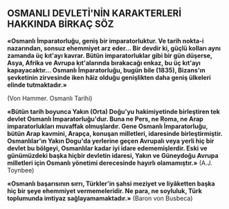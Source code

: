 ## OSMANLI DEVLETİ'NİN KARAKTERLERİ HAKKINDA BİRKAÇ SÖZ

**«Osmanlı İmparatorluğu, geniş bir impara­torluktur. Ve tarih nokta-i nazarından, sonsuz ehemmiyet arz eder... Bir devdir ki, güçlü kol­ları aynı zamanda üç kıt'ayı kavrar. Bütün imparatorluklar gibi bir gün düşerse, Asya, Afri­ka ve Avrupa kıt'alarında bırakacağı enkaz, bu üç kıt'ayı kapayacaktır... Osmanlı İmparatorlu­ğu, bugün bile (1835), Bizans'ın şevketinin zir­vesinde iken hâiz olduğu genişlikten daha geniş ülkeleri elinde tutmaktadır.»**

(Von Hammer. Osmanlı Tarihi)

**«Bütün tarih boyunca Yakın (Orta) Doğu'yu hakimiyetinde birleştiren tek devlet Osmanlı İmparatorluğu'dur. Buna ne Pers, ne Roma, ne Arap imparatorlukları muvaffak olmuşlar­dır. Gene Osmanlı İmparatorluğu, bütün Arap kavmini, Arapça, konuşan milletleri, idaresinde birleştirmiştir. Osmanlılar'ın Yakın Dogu'da yer­lerine geçen Avrupalı veya yerli hiç bir devlet bu bölgeyi, Osmanlılar kadar iyi idare edeme­mişlerdir. Eski ve günümüzdeki başka hiçbir devletin idaresi, Yakın ve Güneydoğu Avrupa milletleri için Osmanlı yönetimi derecesinde ha­yırlı olamamıştır.»** (A.J. Toynbee)

**«Osmanlı başarısının sırrı, Türkler'in şahsi meziyet ve liyâketten başka hiç bir şeye ehem­miyet vermemeleridir. Ne para, ne soyluluk, Türk toplumunda imtiyaz sağlayamamaktadır.»** (Baron von Busbeca)
